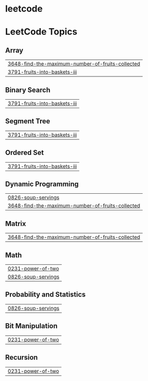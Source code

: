 # leetcode


<!---LeetCode Topics Start-->
# LeetCode Topics
## Array
|  |
| ------- |
| [3648-find-the-maximum-number-of-fruits-collected](https://github.com/tejassonone/leetcode/tree/master/3648-find-the-maximum-number-of-fruits-collected) |
| [3791-fruits-into-baskets-iii](https://github.com/tejassonone/leetcode/tree/master/3791-fruits-into-baskets-iii) |
## Binary Search
|  |
| ------- |
| [3791-fruits-into-baskets-iii](https://github.com/tejassonone/leetcode/tree/master/3791-fruits-into-baskets-iii) |
## Segment Tree
|  |
| ------- |
| [3791-fruits-into-baskets-iii](https://github.com/tejassonone/leetcode/tree/master/3791-fruits-into-baskets-iii) |
## Ordered Set
|  |
| ------- |
| [3791-fruits-into-baskets-iii](https://github.com/tejassonone/leetcode/tree/master/3791-fruits-into-baskets-iii) |
## Dynamic Programming
|  |
| ------- |
| [0826-soup-servings](https://github.com/tejassonone/leetcode/tree/master/0826-soup-servings) |
| [3648-find-the-maximum-number-of-fruits-collected](https://github.com/tejassonone/leetcode/tree/master/3648-find-the-maximum-number-of-fruits-collected) |
## Matrix
|  |
| ------- |
| [3648-find-the-maximum-number-of-fruits-collected](https://github.com/tejassonone/leetcode/tree/master/3648-find-the-maximum-number-of-fruits-collected) |
## Math
|  |
| ------- |
| [0231-power-of-two](https://github.com/tejassonone/leetcode/tree/master/0231-power-of-two) |
| [0826-soup-servings](https://github.com/tejassonone/leetcode/tree/master/0826-soup-servings) |
## Probability and Statistics
|  |
| ------- |
| [0826-soup-servings](https://github.com/tejassonone/leetcode/tree/master/0826-soup-servings) |
## Bit Manipulation
|  |
| ------- |
| [0231-power-of-two](https://github.com/tejassonone/leetcode/tree/master/0231-power-of-two) |
## Recursion
|  |
| ------- |
| [0231-power-of-two](https://github.com/tejassonone/leetcode/tree/master/0231-power-of-two) |
<!---LeetCode Topics End-->